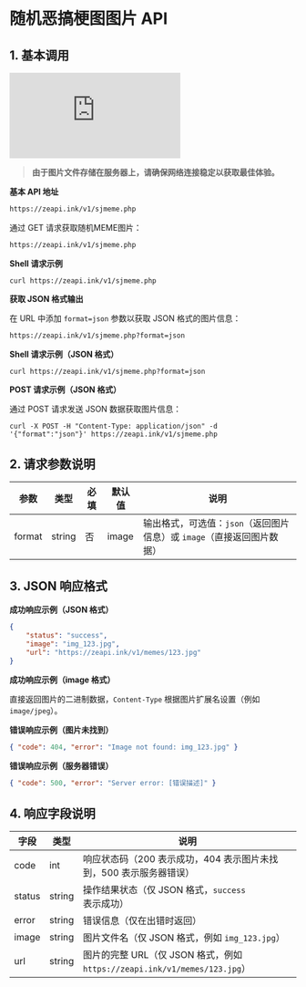 # 随机恶搞梗图图片 API

## 1. 基本调用

![API调用Demo](https://zeapi.ink/v1/sjmeme.php)

> **由于图片文件存储在服务器上，请确保网络连接稳定以获取最佳体验。**

**基本 API 地址**


```txt
https://zeapi.ink/v1/sjmeme.php
```

通过 GET 请求获取随机MEME图片：


```txt
https://zeapi.ink/v1/sjmeme.php
```

**Shell 请求示例**

```shell
curl https://zeapi.ink/v1/sjmeme.php
```

**获取 JSON 格式输出**

在 URL 中添加 `format=json` 参数以获取 JSON 格式的图片信息：


```txt
https://zeapi.ink/v1/sjmeme.php?format=json
```

**Shell 请求示例（JSON 格式）**

```shell
curl https://zeapi.ink/v1/sjmeme.php?format=json
```

**POST 请求示例（JSON 格式）**

通过 POST 请求发送 JSON 数据获取图片信息：

```shell
curl -X POST -H "Content-Type: application/json" -d '{"format":"json"}' https://zeapi.ink/v1/sjmeme.php
```

## 2. 请求参数说明

| 参数   | 类型   | 必填 | 默认值 | 说明                              |
|--------|--------|------|--------|----------------------------------|
| format | string | 否   | image  | 输出格式，可选值：`json`（返回图片信息）或 `image`（直接返回图片数据） |

## 3. JSON 响应格式

**成功响应示例（JSON 格式）**

```json
{
    "status": "success",
    "image": "img_123.jpg",
    "url": "https://zeapi.ink/v1/memes/123.jpg"
}
```

**成功响应示例（image 格式）**

直接返回图片的二进制数据，`Content-Type` 根据图片扩展名设置（例如 `image/jpeg`）。

**错误响应示例（图片未找到）**

```json
{ "code": 404, "error": "Image not found: img_123.jpg" }
```

**错误响应示例（服务器错误）**

```json
{ "code": 500, "error": "Server error: [错误描述]" }
```

## 4. 响应字段说明

| 字段        | 类型   | 说明                                          |
|-------------|--------|----------------------------------------------|
| code        | int    | 响应状态码（200 表示成功，404 表示图片未找到，500 表示服务器错误） |
| status      | string | 操作结果状态（仅 JSON 格式，`success` 表示成功） |
| error       | string | 错误信息（仅在出错时返回）                   |
| image       | string | 图片文件名（仅 JSON 格式，例如 `img_123.jpg`） |
| url         | string | 图片的完整 URL（仅 JSON 格式，例如 `https://zeapi.ink/v1/memes/123.jpg`） |
